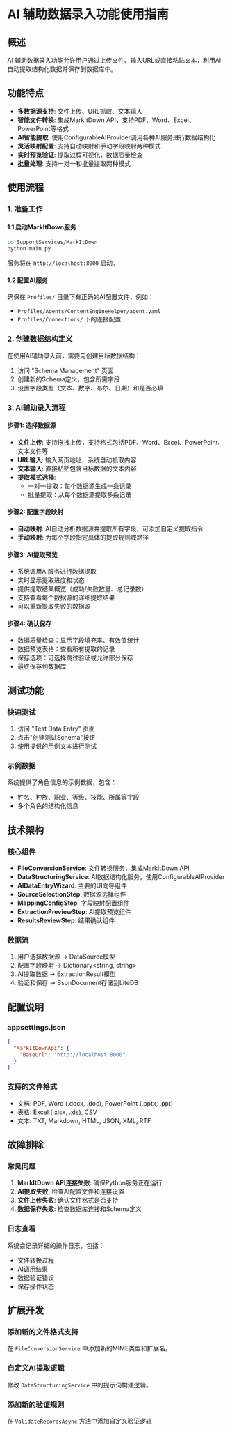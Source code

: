 # AI 辅助数据录入功能使用指南

## 概述

AI 辅助数据录入功能允许用户通过上传文件、输入URL或直接粘贴文本，利用AI自动提取结构化数据并保存到数据库中。

## 功能特点

- **多数据源支持**: 文件上传、URL抓取、文本输入
- **智能文件转换**: 集成MarkItDown API，支持PDF、Word、Excel、PowerPoint等格式
- **AI智能提取**: 使用ConfigurableAIProvider调用各种AI服务进行数据结构化
- **灵活映射配置**: 支持自动映射和手动字段映射两种模式
- **实时预览验证**: 提取过程可视化，数据质量检查
- **批量处理**: 支持一对一和批量提取两种模式

## 使用流程

### 1. 准备工作

#### 1.1 启动MarkItDown服务
```bash
cd SupportServices/MarkItDown
python main.py
```
服务将在 `http://localhost:8000` 启动。

#### 1.2 配置AI服务
确保在 `Profiles/` 目录下有正确的AI配置文件，例如：
- `Profiles/Agents/ContentEngineHelper/agent.yaml`
- `Profiles/Connections/` 下的连接配置

### 2. 创建数据结构定义

在使用AI辅助录入前，需要先创建目标数据结构：

1. 访问 "Schema Management" 页面
2. 创建新的Schema定义，包含所需字段
3. 设置字段类型（文本、数字、布尔、日期）和是否必填

### 3. AI辅助录入流程

#### 步骤1: 选择数据源
- **文件上传**: 支持拖拽上传，支持格式包括PDF、Word、Excel、PowerPoint、文本文件等
- **URL输入**: 输入网页地址，系统自动抓取内容
- **文本输入**: 直接粘贴包含目标数据的文本内容
- **提取模式选择**:
  - 一对一提取：每个数据源生成一条记录
  - 批量提取：从每个数据源提取多条记录

#### 步骤2: 配置字段映射
- **自动映射**: AI自动分析数据源并提取所有字段，可添加自定义提取指令
- **手动映射**: 为每个字段指定具体的提取规则或路径

#### 步骤3: AI提取预览
- 系统调用AI服务进行数据提取
- 实时显示提取进度和状态
- 提供提取结果概览（成功/失败数量、总记录数）
- 支持查看每个数据源的详细提取结果
- 可以重新提取失败的数据源

#### 步骤4: 确认保存
- 数据质量检查：显示字段填充率、有效值统计
- 数据预览表格：查看所有提取的记录
- 保存选项：可选择跳过验证或允许部分保存
- 最终保存到数据库

## 测试功能

### 快速测试
1. 访问 "Test Data Entry" 页面
2. 点击"创建测试Schema"按钮
3. 使用提供的示例文本进行测试

### 示例数据
系统提供了角色信息的示例数据，包含：
- 姓名、种族、职业、等级、技能、所属等字段
- 多个角色的结构化信息

## 技术架构

### 核心组件
- **FileConversionService**: 文件转换服务，集成MarkItDown API
- **DataStructuringService**: AI数据结构化服务，使用ConfigurableAIProvider
- **AIDataEntryWizard**: 主要的UI向导组件
- **SourceSelectionStep**: 数据源选择组件
- **MappingConfigStep**: 字段映射配置组件
- **ExtractionPreviewStep**: AI提取预览组件
- **ResultsReviewStep**: 结果确认组件

### 数据流
1. 用户选择数据源 → DataSource模型
2. 配置字段映射 → Dictionary<string, string>
3. AI提取数据 → ExtractionResult模型
4. 验证和保存 → BsonDocument存储到LiteDB

## 配置说明

### appsettings.json
```json
{
  "MarkItDownApi": {
    "BaseUrl": "http://localhost:8000"
  }
}
```

### 支持的文件格式
- 文档: PDF, Word (.docx, .doc), PowerPoint (.pptx, .ppt)
- 表格: Excel (.xlsx, .xls), CSV
- 文本: TXT, Markdown, HTML, JSON, XML, RTF

## 故障排除

### 常见问题
1. **MarkItDown API连接失败**: 确保Python服务正在运行
2. **AI提取失败**: 检查AI配置文件和连接设置
3. **文件上传失败**: 确认文件格式是否支持
4. **数据保存失败**: 检查数据库连接和Schema定义

### 日志查看
系统会记录详细的操作日志，包括：
- 文件转换过程
- AI调用结果
- 数据验证错误
- 保存操作状态

## 扩展开发

### 添加新的文件格式支持
在 `FileConversionService` 中添加新的MIME类型和扩展名。

### 自定义AI提取逻辑
修改 `DataStructuringService` 中的提示词构建逻辑。

### 添加新的验证规则
在 `ValidateRecordsAsync` 方法中添加自定义验证逻辑 